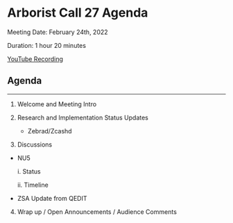 # Arborist Call 27 Agenda

Meeting Date: February 24th, 2022

Duration: 1 hour 20 minutes

[YouTube Recording](https://youtu.be/jXY01qGyd_I)

## Agenda
___

1. Welcome and Meeting Intro 

2. Research and Implementation Status Updates

   - Zebrad/Zcashd

3. Discussions

  + NU5 
   
     i. Status

     ii. Timeline

  + ZSA Update from QEDIT 

     
4.  Wrap up / Open Announcements / Audience Comments